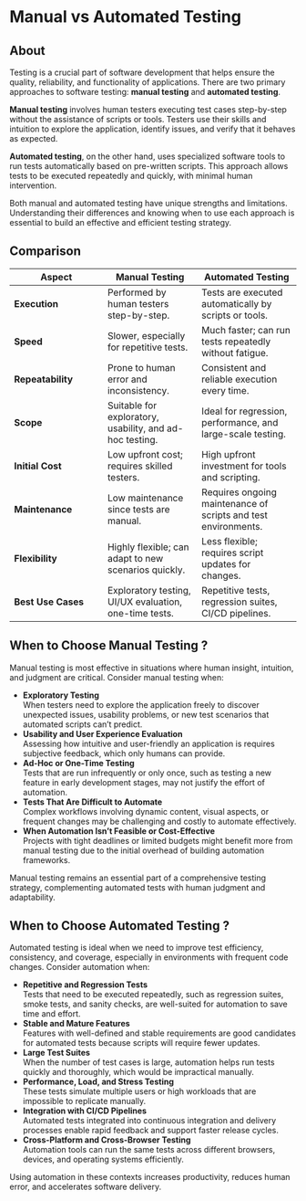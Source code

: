 # Manual vs Automated Testing

## About

Testing is a crucial part of software development that helps ensure the quality, reliability, and functionality of applications. There are two primary approaches to software testing: **manual testing** and **automated testing**.

**Manual testing** involves human testers executing test cases step-by-step without the assistance of scripts or tools. Testers use their skills and intuition to explore the application, identify issues, and verify that it behaves as expected.

**Automated testing**, on the other hand, uses specialized software tools to run tests automatically based on pre-written scripts. This approach allows tests to be executed repeatedly and quickly, with minimal human intervention.

Both manual and automated testing have unique strengths and limitations. Understanding their differences and knowing when to use each approach is essential to build an effective and efficient testing strategy.

## Comparison

<table data-full-width="true"><thead><tr><th width="148.22265625">Aspect</th><th>Manual Testing</th><th>Automated Testing</th></tr></thead><tbody><tr><td><strong>Execution</strong></td><td>Performed by human testers step-by-step.</td><td>Tests are executed automatically by scripts or tools.</td></tr><tr><td><strong>Speed</strong></td><td>Slower, especially for repetitive tests.</td><td>Much faster; can run tests repeatedly without fatigue.</td></tr><tr><td><strong>Repeatability</strong></td><td>Prone to human error and inconsistency.</td><td>Consistent and reliable execution every time.</td></tr><tr><td><strong>Scope</strong></td><td>Suitable for exploratory, usability, and ad-hoc testing.</td><td>Ideal for regression, performance, and large-scale testing.</td></tr><tr><td><strong>Initial Cost</strong></td><td>Low upfront cost; requires skilled testers.</td><td>High upfront investment for tools and scripting.</td></tr><tr><td><strong>Maintenance</strong></td><td>Low maintenance since tests are manual.</td><td>Requires ongoing maintenance of scripts and test environments.</td></tr><tr><td><strong>Flexibility</strong></td><td>Highly flexible; can adapt to new scenarios quickly.</td><td>Less flexible; requires script updates for changes.</td></tr><tr><td><strong>Best Use Cases</strong></td><td>Exploratory testing, UI/UX evaluation, one-time tests.</td><td>Repetitive tests, regression suites, CI/CD pipelines.</td></tr></tbody></table>

## When to Choose Manual Testing ?

Manual testing is most effective in situations where human insight, intuition, and judgment are critical. Consider manual testing when:

* **Exploratory Testing**\
  When testers need to explore the application freely to discover unexpected issues, usability problems, or new test scenarios that automated scripts can’t predict.
* **Usability and User Experience Evaluation**\
  Assessing how intuitive and user-friendly an application is requires subjective feedback, which only humans can provide.
* **Ad-Hoc or One-Time Testing**\
  Tests that are run infrequently or only once, such as testing a new feature in early development stages, may not justify the effort of automation.
* **Tests That Are Difficult to Automate**\
  Complex workflows involving dynamic content, visual aspects, or frequent changes may be challenging and costly to automate effectively.
* **When Automation Isn’t Feasible or Cost-Effective**\
  Projects with tight deadlines or limited budgets might benefit more from manual testing due to the initial overhead of building automation frameworks.

Manual testing remains an essential part of a comprehensive testing strategy, complementing automated tests with human judgment and adaptability.

## When to Choose Automated Testing ?

Automated testing is ideal when we need to improve test efficiency, consistency, and coverage, especially in environments with frequent code changes. Consider automation when:

* **Repetitive and Regression Tests**\
  Tests that need to be executed repeatedly, such as regression suites, smoke tests, and sanity checks, are well-suited for automation to save time and effort.
* **Stable and Mature Features**\
  Features with well-defined and stable requirements are good candidates for automated tests because scripts will require fewer updates.
* **Large Test Suites**\
  When the number of test cases is large, automation helps run tests quickly and thoroughly, which would be impractical manually.
* **Performance, Load, and Stress Testing**\
  These tests simulate multiple users or high workloads that are impossible to replicate manually.
* **Integration with CI/CD Pipelines**\
  Automated tests integrated into continuous integration and delivery processes enable rapid feedback and support faster release cycles.
* **Cross-Platform and Cross-Browser Testing**\
  Automation tools can run the same tests across different browsers, devices, and operating systems efficiently.

Using automation in these contexts increases productivity, reduces human error, and accelerates software delivery.
